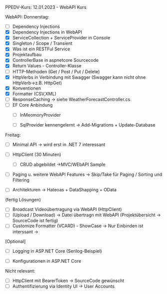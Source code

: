 PPEDV-Kurs: 12.01.2023 - WebAPI Kurs 


WebAPI:
Donnerstag:
- [ ] Dependency Injections 
- [x] Dependency Injections in WebAPI
- [x] ServiceCollection + ServiceProvider in Console 
- [x] Singleton / Scope / Transient  
- [x] Was ist ein RESTFul Service
- [x] Projektaufbau 
- [x] ControllerBase in aspnetcore Sourcecode
- [x] Return Values - Controller-Klasse
- [ ] HTTP-Methoden (Get / Post / Put / Delete)
- [x] HttpVerbs in Verbindung mit Swagger (Swagger kann nicht ohne HttpVerb->z.B. HttpGet)
- [x] Konventionen
- [x] Formatter (CSV,XML)
- [ ] ResponseCaching -> siehe WeatherForecastController.cs
- [ ] EF Core Anbindung 
	- [ ] InMeomoryProvider
	- [ ] SqlProvider kennengelernt -> Add-Migrations + Update-Database


Freitag:

- [ ] Minimal API -> wird erst in .NET 7 interessant


- [ ] HttpClient (30 Minuten)
	- [ ] CRUD abgebildet ->MVC/WEbAPI Sample


- [ ] Paging u. weitere WebAPI Features -> Skip/Take für Paging / Sorting und Filtering
- [ ] Architekturen -> Hateoas + DataShapping + OData

(fertig Lösungen) 
- [ ] Broadcast Videoübertragung via WebAPI (HttpClient)
- [ ] (Upload / Download) -> Datei übertragn mit WebAPI (Projektübersicht -> SourceCode ist fertig)
- [ ] Customize Formatter (VCARD) - ShowCase -> Nur Einbinden ist interssant -> 

[Optional]
- [ ] Logging in ASP.NET Core (Serilog-Beispiel)
- [ ] Konfigurationen in ASP.NET Core 





Nicht relevant:
- [ ] HttpClient mit BearerToken -> SourceCode gewünscht
- [ ] Authentifizierung via Identity UI -> User Accounts
